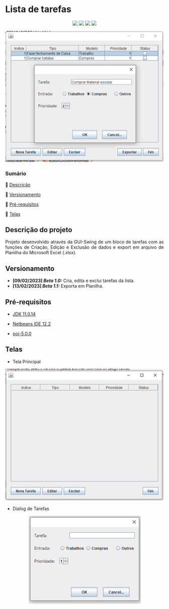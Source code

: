 # Lista de tarefas
<p align="center">
  <img src="https://img.shields.io/static/v1?label=JDK &message=v11.0.14&color=red&style=flat&logo=appveyor&logo=openjdk"/>
  <img src="https://img.shields.io/static/v1?label=Maven &message=v4.0.0&color=orange&style=flat&logo=appveyor&logo=apachemaven"/>
  <img src="http://img.shields.io/static/v1?label=SIZE&message=66.0 KB&color=blueviolet&style=flat"/>
  <img src="http://img.shields.io/static/v1?label=STATUS&message=Concluído&color=GREEN&style=flat"/>
</p>

 <p align="center"><img src="https://github.com/almeidastor/imgsforreadme/blob/main/TodoList/Todolist0.png"></p>


### Sumário
🔹 [Descrição](#descrição-do-projeto)

🔹 [Versionamento](#versionamento)

🔹 [Pré-requisitos](#pré-requisitos)

🔹 [Telas](#telas)


## Descrição do projeto 
<p align="justify">
Projeto desenvolvido através da GUI-Swing de um bloco de tarefas com as funções de Criação, Edição e Exclusão de dados e export em arquivo de Planilha do Microsoft Excel (.xlsx).

</p>

## Versionamento
* **[09/02/2023] _Beta 1.0:_** Cria, edita e exclui tarefas da lista.
* **[13/02/2023] _Beta 1.1:_** Exporta em Planilha.



## Pré-requisitos
* <a href="https://www.oracle.com/java/technologies/downloads/#java11">JDK 11.0.14</a></p>
* <a href="https://archive.apache.org/dist/netbeans/netbeans/12.2/">Netbeans IDE 12.2</a></p>
* <a href="https://github.com/almeidastor/imgsforreadme/tree/main/TodoList/poi_5.0.0">poi-5.0.0</a></p>


## Telas
  * Tela Principal
<p align="center"><img src="https://github.com/almeidastor/imgsforreadme/blob/main/TodoList/Todolist1.png"></p>

   * Dialog de Tarefas
<p align="center"><img src="https://github.com/almeidastor/imgsforreadme/blob/main/TodoList/Todolist2.png"></p>

